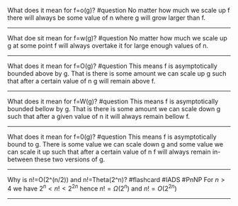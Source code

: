 What does it mean for f=o(g)? #question 
	No matter how much we scale up f there will always be some value of n where g will grow larger than f.

---
What doe sit mean for f=w(g)? #question 
	No matter how much we scale up g at some point f will always overtake it for large enough values of n.

---
What does it mean for f=O(g)? #question 
	This means f is asymptotically bounded above by g. That is there is some amount we can scale up g such that after a certain value of n g will remain above f.

---
What does it mean for f=W(g)? #question 
	This means f is asymptotically bounded bellow by g. That is there is some amount we can scale down g such that after a given value of n it will always remain bellow f.

---
What does it mean for f=0(g)? #question 
	This means f is asymptotically bound to g. There is some value we can scale down g and some value we can scale it up such that after a certain value of n f will always remain in-between these two versions of g.

---
Why is n!=O(2^(n/2)) and n!=Theta(2^n)? #flashcard #IADS #PnNP 
	For $n>4$ we have $2^{n}<n!<2^{2n}$ hence $n!=\Omega(2^n)$ and $n!=O(2^{2n})$

---
